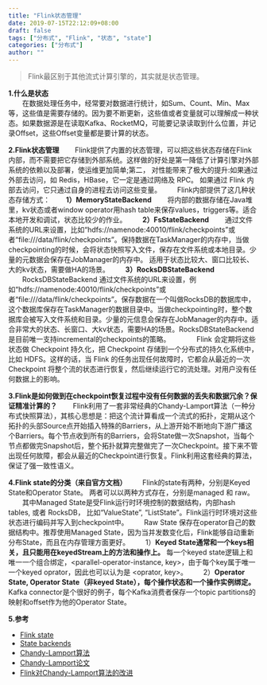 ```yaml
---
title: "Flink状态管理"
date: 2019-07-15T22:12:09+08:00
draft: false
tags: ["分布式", "Flink", "状态", "state"]
categories: ["分布式"]
author: ""
---
```


> Flink最区别于其他流式计算引擎的，其实就是状态管理。

**1.什么是状态**  
　　在数据处理任务中，经常要对数据进行统计，如Sum、Count、Min、Max等，这些值是需要存储的。因为要不断更新，这些值或者变量就可以理解成一种状态。如果数据源是在读取Kafka、RocketMQ，可能要记录读取到什么位置，并记录Offset，这些Offset变量都是要计算的状态。

**2.Flink状态管理**
　　Flink提供了内置的状态管理，可以把这些状态存储在Flink内部，而不需要把它存储到外部系统。这样做的好处是第一降低了计算引擎对外部系统的依赖以及部署，使运维更加简单;第二， 对性能带来了极大的提升:如果通过外部去访问，如 Redis，HBase，它一定是通过网络及 RPC。 如果通过 Flink 内部去访问，它只通过自身的进程去访问这些变量。
　　Flink内部提供了这几种状态存储方式：
　　**1）MemoryStateBackend**
　　将内部的数据存储在Java堆里，kv状态或者window operator用hash table来保存values，triggers等。适合本地开发和调试，状态比较少的作业。
　　**2）FsStateBackend**
　　通过文件系统的URL来设置，比如“hdfs://namenode:40010/flink/checkpoints”或者“file:///data/flink/checkpoints”。保持数据在TaskManager的内存中，当做checkpointing的时候，会将状态快照写入文件，保存在文件系统或本地目录。少量的元数据会保存在JobManager的内存中。
适用于状态比较大、窗口比较长、大的kv状态，需要做HA的场景。
　　**3）RocksDBStateBackend**  
　　RocksDBStateBackend 通过文件系统的URL来设置，例如“hdfs://namenode:40010/flink/checkpoints”或者“file:///data/flink/checkpoints”。保存数据在一个叫做RocksDB的数据库中，这个数据库保存在TaskManager的数据目录中。当做checkpointing时，整个数据库会被写入文件系统和目录。少量的元信息会保存在JobManager的内存中。适合非常大的状态、长窗口、大kv状态，需要HA的场景。RocksDBStateBackend是目前唯一支持incremental的checkpoints的策略。　　
　　Flink 会定期将这些状态做 Checkpoint 持久化，把 Checkpoint 存储到一个分布式的持久化系统中，比如 HDFS。这样的话，当 Flink 的任务出现任何故障时，它都会从最近的一次 Checkpoint 将整个流的状态进行恢复，然后继续运行它的流处理。对用户没有任何数据上的影响。

**3.Flink是如何做到在checkpoint恢复过程中没有任何数据的丢失和数据冗余？保证精准计算的？**
　　Flink利用了一套非常经典的Chandy-Lamport算法（一种分布式快照算法），其核心思想是：把这个流计算看成一个流式的拓扑，定期从这个拓扑的头部Source点开始插入特殊的Barriers，从上游开始不断地向下游广播这个Barriers。每个节点收到所有的Barriers，会将State做一次Snapshot，当每个节点都做完Snapshot后，整个拓扑就算完整做完了一次Checkpoint。接下来不管出现任何故障，都会从最近的Checkpoint进行恢复。Flink利用这套经典的算法，保证了强一致性语义。

**4.Flink state的分类（来自官方文档）**
　　Flink的state有两种，分别是Keyed State和Operator State。 两者可以以两种方式存在，分别是managed 和 raw。
　　其中Managed State是受Flink运行时环境控制的数据结构，内部hash tables, 或者 RocksDB， 比如“ValueState”,  “ListState”。Flink运行时环境对这些状态进行编码并写入到checkpoint中。
　　Raw State 保存在operator自己的数据结构中。推荐使用Managed State，因为当并发数变化后，Flink能够自动重新分布State，而且在内存管理方面更好。
　　1）**Keyed State通常和一个keys相关，且只能用在keyedStream上的方法和操作上。** 每一个keyed state逻辑上和唯一一个组合绑定，<parallel-operator-instance, key>，由于每个key属于唯一一个keyed oprator，因此也可以认为是 <oprator, key>。
　　2）**Operator State, Operator State（非keyed State），每个操作状态和一个操作实例绑定。** Kafka connector是个很好的例子，每个Kafka消费者保存一个topic partitions的映射和offset作为他的Operator State。

**5.参考**

* [Flink state](https://ci.apache.org/projects/flink/flink-docs-stable/dev/stream/state/state.html)
* [State backends](https://www.jianshu.com/p/9fac80afff2c)
* [Chandy-Lamport算法](https://yq.aliyun.com/articles/688764)
* [Chandy-Lamport论文](https://lamport.azurewebsites.net/pubs/chandy.pdf)
* [Flink对Chandy-Lamport算法的改进](http://kth.diva-portal.org/smash/get/diva2:827567/FULLTEXT01.pdf)